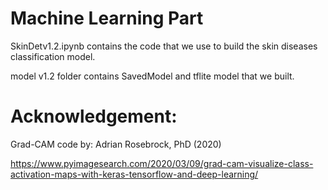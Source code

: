 # Machine Learning Part

SkinDetv1.2.ipynb contains the code that we use to build the skin diseases classification model.

model v1.2 folder contains SavedModel and tflite model that we built.

# Acknowledgement:
Grad-CAM code by: Adrian Rosebrock, PhD (2020)

https://www.pyimagesearch.com/2020/03/09/grad-cam-visualize-class-activation-maps-with-keras-tensorflow-and-deep-learning/
